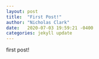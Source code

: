 ```yaml
---
layout: post
title:  "First Post!"
author: "Nicholas Clark"
date:   2020-07-03 19:59:21 -0400
categories: jekyll update
---
```

first post!
